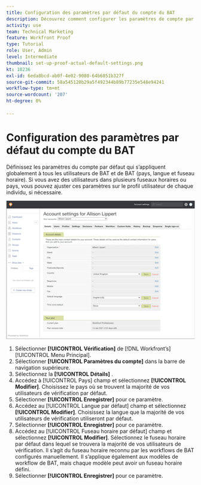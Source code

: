 ```yaml
---
title: Configuration des paramètres par défaut du compte du BAT
description: Découvrez comment configurer les paramètres de compte par défaut qui s’appliquent globalement à tous les utilisateurs de BAT et de vérification .
activity: use
team: Technical Marketing
feature: Workfront Proof
type: Tutorial
role: User, Admin
level: Intermediate
thumbnail: set-up-proof-actual-default-settings.png
kt: 10236
exl-id: 6eda8bcd-ab0f-4e02-9080-64b6051b327f
source-git-commit: 58a545120b29a5f492344b89b77235e548e94241
workflow-type: tm+mt
source-wordcount: '207'
ht-degree: 0%

---
```


# Configuration des paramètres par défaut du compte du BAT

Définissez les paramètres du compte par défaut qui s’appliquent globalement à tous les utilisateurs de BAT et de BAT (pays, langue et fuseau horaire). Si vous avez des utilisateurs dans plusieurs fuseaux horaires ou pays, vous pouvez ajuster ces paramètres sur le profil utilisateur de chaque individu, si nécessaire.

![Fenêtre des paramètres du compte pour la vérification](assets/proof-system-setups-default-account-settings.png)

1. Sélectionner **[!UICONTROL Vérification]** de [!DNL Workfront’s] [!UICONTROL Menu Principal].
1. Sélectionner **[!UICONTROL Paramètres du compte]** dans la barre de navigation supérieure.
1. Sélectionnez la **[!UICONTROL Détails]** .
1. Accédez à [!UICONTROL Pays] champ et sélectionnez **[!UICONTROL Modifier]**. Choisissez le pays où se trouvent la majorité de vos utilisateurs de vérification par défaut.
1. Sélectionner **[!UICONTROL Enregistrer]** pour ce paramètre.
1. Accédez au [!UICONTROL Langue par défaut] champ et sélectionnez **[!UICONTROL Modifier]**. Choisissez la langue que la majorité de vos utilisateurs de vérification utiliseront par défaut.
1. Sélectionner **[!UICONTROL Enregistrer]** pour ce paramètre.
1. Accédez au [!UICONTROL Fuseau horaire par défaut] champ et sélectionnez **[!UICONTROL Modifier]**. Sélectionnez le fuseau horaire par défaut dans lequel se trouvera la majorité de vos utilisateurs de vérification. Il s’agit du fuseau horaire reconnu par les workflows de BAT configurés manuellement. Il s’applique également aux modèles de workflow de BAT, mais chaque modèle peut avoir un fuseau horaire défini.
1. Sélectionner **[!UICONTROL Enregistrer]** pour ce paramètre.
